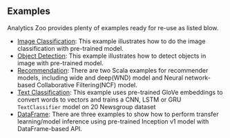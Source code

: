 
## **Examples**

Analytics Zoo provides plenty of examples ready for re-use as listed blow.

   * [Image Classification](https://github.com/intel-analytics/analytics-zoo/tree/master/zoo/src/main/scala/com/intel/analytics/zoo/examples/imageclassification): This example illustrates how to do the image classification with pre-trained model.
   * [Object Detection](https://github.com/intel-analytics/analytics-zoo/tree/master/zoo/src/main/scala/com/intel/analytics/zoo/examples/objectdetection): This example illustrates how to detect objects in image with pre-trained model.
   * [Recommendation](https://github.com/intel-analytics/analytics-zoo/tree/master/zoo/src/main/scala/com/intel/analytics/zoo/examples/recommendation): There are two Scala examples for recommender models, including wide and deep(WND) model and Neural network-based Collaborative Filtering(NCF) model.
   * [Text Classification](https://github.com/intel-analytics/analytics-zoo/tree/master/zoo/src/main/scala/com/intel/analytics/zoo/examples/textclassification): This example uses pre-trained GloVe embeddings to convert words to vectors and trains a CNN, LSTM or GRU `TextClassifier` model on 20 Newsgroup dataset
   * [DataFrame](https://github.com/intel-analytics/analytics-zoo/tree/master/zoo/src/main/scala/com/intel/analytics/zoo/examples/nnframes): There are three examples to show how to perform transfer learning/model inference using pre-trained Inception v1 model with DataFrame-based API.

